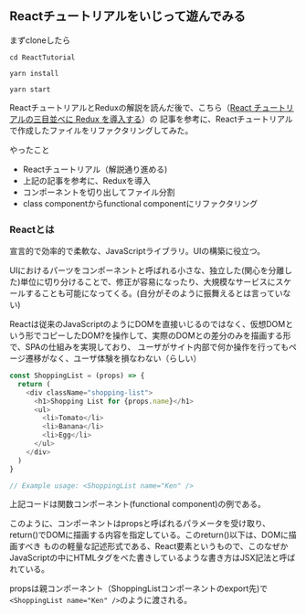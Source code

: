 ## Reactチュートリアルをいじって遊んでみる

まずcloneしたら

```
cd ReactTutorial
```
```
yarn install
```
```
yarn start
```

ReactチュートリアルとReduxの解説を読んだ後で、こちら（[React チュートリアルの三目並べに Redux を導入する](https://qiita.com/hey_cube/items/e20a0267c65b03937818)）の
記事を参考に、Reactチュートリアルで作成したファイルをリファクタリングしてみた。

やったこと

- Reactチュートリアル（解説通り進める)
- 上記の記事を参考に、Reduxを導入
- コンポーネントを切り出してファイル分割
- class componentからfunctional componentにリファクタリング

### Reactとは

宣言的で効率的で柔軟な、JavaScriptライブラリ。UIの構築に役立つ。

UIにおけるパーツをコンポーネントと呼ばれる小さな、独立した(関心を分離した)単位に切り分けることで、修正が容易になったり、大規模なサービスにスケールすることも可能になってくる。(自分がそのように振舞えるとは言っていない)

Reactは従来のJavaScriptのようにDOMを直接いじるのではなく、仮想DOMという形でコピーしたDOM?を操作して、実際のDOMとの差分のみを描画する形で、SPAの仕組みを実現しており、
ユーザがサイト内部で何か操作を行ってもページ遷移がなく、ユーザ体験を損なわない（らしい）

``` javascript
const ShoppingList = (props) => {
  return (
    <div className="shopping-list">
      <h1>Shopping List for {props.name}</h1>
      <ul>
        <li>Tomato</li>
        <li>Banana</li>
        <li>Egg</li>
      </ul>
    </div>
  )
}

// Example usage: <ShoppingList name="Ken" />
```
上記コードは関数コンポーネント(functional component)の例である。

このように、コンポーネントはpropsと呼ばれるパラメータを受け取り、return()でDOMに描画する内容を指定している。このreturn()以下は、DOMに描画すべき
ものの軽量な記述形式である、React要素というもので、このなぜかJavaScriptの中にHTMLタグをべた書きしているような書き方はJSX記法と呼ばれている。

propsは親コンポーネント（ShoppingListコンポーネントのexport先)で`<ShoppingList name="Ken" />`のように渡される。




